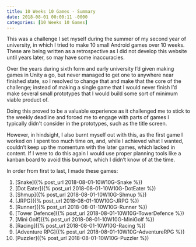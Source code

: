 ```yaml
---
title: 10 Weeks 10 Games - Summary
date: 2018-08-01 00:00:11 -0000
categories: [10 Weeks 10 Games]
---
```

This was a challenge I set myself during the summer of my second year of university, in which I tried to make 10 small Android games over 10 weeks. These are being written as a retrospective as I did not develop this website until years later, so may have some inaccuracies.

Over the years during sixth form and early university I’d given making games in Unity a go, but never managed to get one to anywhere near finished state, so I resolved to change that and make that the core of the challenge; instead of making a single game that I would never finish I’d make several small prototypes that I would build some sort of minimum viable product of.

Doing this proved to be a valuable experience as it challenged me to stick to the weekly deadline and forced me to engage with parts of games I typically didn't consider in the prototypes, such as the title screen.

However, in hindsight, I also burnt myself out with this, as the first game I worked on I spent too much time on, and, while I achieved what I wanted, couldn’t keep up the momentum with the later games, which lacked in content. If I were to do this again I would use proper planning tools like a kanban board to avoid this burnout, which I didn’t know of at the time.

In order from first to last, I made these games:
1. [Snake]({% post_url  2018-08-01-10W10G-Snake %})
2. [Dot Eater]({% post_url  2018-08-01-10W10G-DotEater %})
3. [Shmup]({% post_url  2018-08-01-10W10G-Shmup %})
4. [JRPG]({% post_url  2018-08-01-10W10G-JRPG %})
5. [Runner]({% post_url  2018-08-01-10W10G-Runner %})
6. [Tower Defence]({% post_url  2018-08-01-10W10G-TowerDefence %})
7. [Mini Golf]({% post_url  2018-08-01-10W10G-MiniGolf %})
8. [Racing]({% post_url  2018-08-01-10W10G-Racing %})
9. [Adventure RPG]({% post_url  2018-08-01-10W10G-AdventureRPG %})
10. [Puzzler]({% post_url  2018-08-01-10W10G-Puzzler %})
